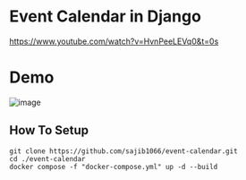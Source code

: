 # Event Calendar in Django

https://www.youtube.com/watch?v=HvnPeeLEVq0&t=0s

# Demo

![image](https://user-images.githubusercontent.com/39632170/123464377-88ec3600-d60e-11eb-8df6-88a138d23126.png)

## How To Setup

```
git clone https://github.com/sajib1066/event-calendar.git
cd ./event-calendar
docker compose -f "docker-compose.yml" up -d --build 
```

